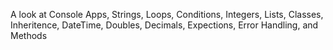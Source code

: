 A look at Console Apps, Strings, Loops, Conditions, Integers, Lists, Classes, Inheritence, DateTime, Doubles, Decimals, Expections, Error Handling, and Methods
